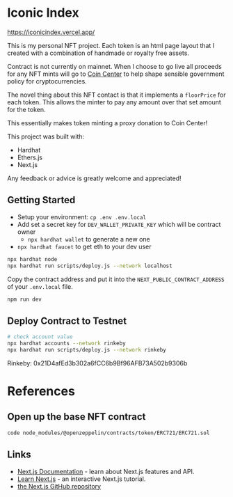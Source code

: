 # Iconic Index
https://iconicindex.vercel.app/

This is my personal NFT project. Each token is an html page layout that I created with a combination of handmade or royalty free assets. 

Contract is not currently on mainnet. When I choose to go live all proceeds for any NFT mints will go to [Coin Center](https://www.coincenter.org/) to help shape sensible government policy for cryptocurrencies.

The novel thing about this NFT contact is that it implements a `floorPrice` for each token. This allows the minter to pay any amount over that set amount for the token.

This essentially makes token minting a proxy donation to Coin Center!

This project was built with:
- Hardhat
- Ethers.js
- Next.js

Any feedback or advice is greatly welcome and appreciated!

## Getting Started
- Setup your environment: `cp .env .env.local`
- Add set a secret key for `DEV_WALLET_PRIVATE_KEY` which will be contract owner
  - `npx hardhat wallet` to generate a new one
- `npx hardhat faucet` to get eth to your dev user

```bash
npx hardhat node 
npx hardhat run scripts/deploy.js --network localhost
```
Copy the contract address and put it into the `NEXT_PUBLIC_CONTRACT_ADDRESS` of your `.env.local` file.
```bash
npm run dev
```

## Deploy Contract to Testnet
```bash
# check account value
npx hardhat accounts --network rinkeby 
npx hardhat run scripts/deploy.js --network rinkeby
```

Rinkeby: 0x21D4afEd3b302a6fCC6b9Bf96AFB73A502b9306b

# References
## Open up the base NFT contract
```bash
code node_modules/@openzeppelin/contracts/token/ERC721/ERC721.sol
```
## Links
- [Next.js Documentation](https://nextjs.org/docs) - learn about Next.js features and API.
- [Learn Next.js](https://nextjs.org/learn) - an interactive Next.js tutorial.
- [the Next.js GitHub repository](https://github.com/vercel/next.js/) 
